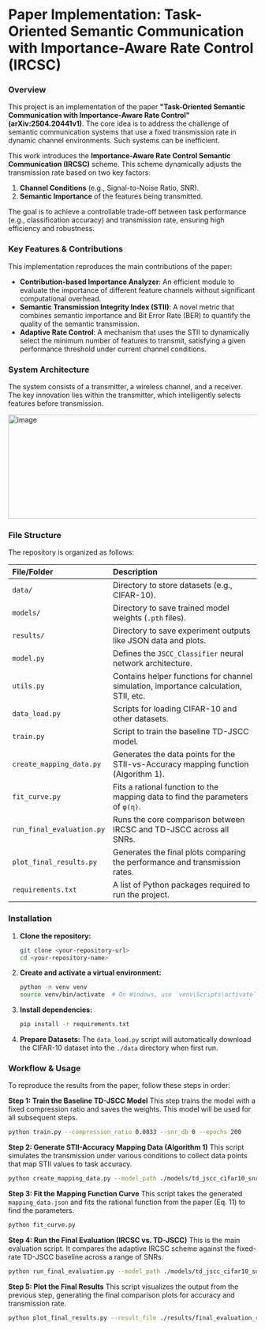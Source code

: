 # Paper Implementation: Task-Oriented Semantic Communication with Importance-Aware Rate Control (IRCSC)

### Overview

This project is an implementation of the paper **"Task-Oriented Semantic Communication with Importance-Aware Rate Control" (arXiv:2504.20441v1)**. 
The core idea is to address the challenge of semantic communication systems that use a fixed transmission rate in dynamic channel environments. Such systems can be inefficient.

This work introduces the **Importance-Aware Rate Control Semantic Communication (IRCSC)** scheme. This scheme dynamically adjusts the transmission rate based on two key factors:
1.  **Channel Conditions** (e.g., Signal-to-Noise Ratio, SNR).
2.  **Semantic Importance** of the features being transmitted.

The goal is to achieve a controllable trade-off between task performance (e.g., classification accuracy) and transmission rate, ensuring high efficiency and robustness.

### Key Features & Contributions

This implementation reproduces the main contributions of the paper:
* **Contribution-based Importance Analyzer**: An efficient module to evaluate the importance of different feature channels without significant computational overhead.
* **Semantic Transmission Integrity Index (STII)**: A novel metric that combines semantic importance and Bit Error Rate (BER) to quantify the quality of the semantic transmission.
* **Adaptive Rate Control**: A mechanism that uses the STII to dynamically select the minimum number of features to transmit, satisfying a given performance threshold under current channel conditions.

### System Architecture

The system consists of a transmitter, a wireless channel, and a receiver. The key innovation lies within the transmitter, which intelligently selects features before transmission.

<img width="616" height="211" alt="image" src="https://github.com/user-attachments/assets/6cde498c-9c8a-44cb-860f-ffc1e8818c8a" />


### File Structure

The repository is organized as follows:

| File/Folder | Description |
| :--- | :--- |
| `data/` | Directory to store datasets (e.g., CIFAR-10). |
| `models/` | Directory to save trained model weights (`.pth` files). |
| `results/` | Directory to save experiment outputs like JSON data and plots. |
| `model.py` | Defines the `JSCC_Classifier` neural network architecture. |
| `utils.py` | Contains helper functions for channel simulation, importance calculation, STII, etc. |
| `data_load.py` | Scripts for loading CIFAR-10 and other datasets. |
| `train.py` | Script to train the baseline TD-JSCC model. |
| `create_mapping_data.py` | Generates the data points for the STII-vs-Accuracy mapping function (Algorithm 1). |
| `fit_curve.py` | Fits a rational function to the mapping data to find the parameters of `φ(η)`. |
| `run_final_evaluation.py` | Runs the core comparison between IRCSC and TD-JSCC across all SNRs. |
| `plot_final_results.py` | Generates the final plots comparing the performance and transmission rates. |
| `requirements.txt` | A list of Python packages required to run the project. |

### Installation

1.  **Clone the repository:**
    ```bash
    git clone <your-repository-url>
    cd <your-repository-name>
    ```

2.  **Create and activate a virtual environment:**
    ```bash
    python -m venv venv
    source venv/bin/activate  # On Windows, use `venv\Scripts\activate`
    ```

3.  **Install dependencies:**
    ```bash
    pip install -r requirements.txt
    ```

4.  **Prepare Datasets:**
    The `data_load.py` script will automatically download the CIFAR-10 dataset into the `./data` directory when first run.

### Workflow & Usage

To reproduce the results from the paper, follow these steps in order:

**Step 1: Train the Baseline TD-JSCC Model**
This step trains the model with a fixed compression ratio and saves the weights. This model will be used for all subsequent steps.
```bash
python train.py --compression_ratio 0.0833 --snr_db 0 --epochs 200
```

**Step 2: Generate STII-Accuracy Mapping Data (Algorithm 1)**
This script simulates the transmission under various conditions to collect data points that map STII values to task accuracy.
```bash
python create_mapping_data.py --model_path ./models/td_jscc_cifar10_snr0_awgn_kn0.0833.pth --k_value 4
```

**Step 3: Fit the Mapping Function Curve**
This script takes the generated `mapping_data.json` and fits the rational function from the paper (Eq. 11) to find the parameters.
```bash
python fit_curve.py
```

**Step 4: Run the Final Evaluation (IRCSC vs. TD-JSCC)**
This is the main evaluation script. It compares the adaptive IRCSC scheme against the fixed-rate TD-JSCC baseline across a range of SNRs.
```bash
python run_final_evaluation.py --model_path ./models/td_jscc_cifar10_snr0_awgn_kn0.0833.pth --k_value 4
```

**Step 5: Plot the Final Results**
This script visualizes the output from the previous step, generating the final comparison plots for accuracy and transmission rate.
```bash
python plot_final_results.py --result_file ./results/final_evaluation_results_k4.json --k_value 4
```


